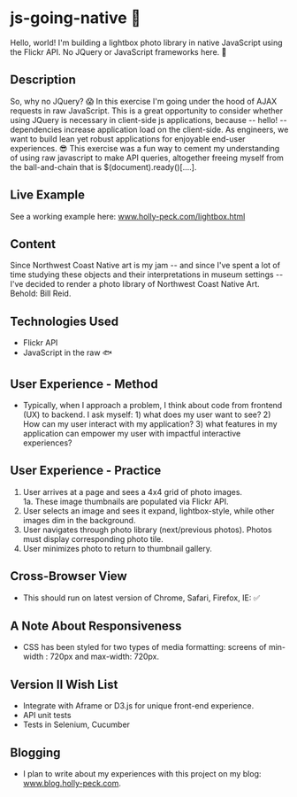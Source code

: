 # js-going-native 👹
Hello, world! I'm building a lightbox photo library in native JavaScript using the Flickr API. No JQuery or JavaScript frameworks here. 🙅

## Description 
So, why no JQuery? 😱 In this exercise I'm going under the hood of AJAX requests in raw JavaScript. This is a great opportunity to consider whether using JQuery is necessary in client-side js applications, because -- hello! -- dependencies increase application load on the client-side. As engineers, we want to build lean yet robust applications for enjoyable end-user experiences. 😎 This exercise was a fun way to cement my understanding of using raw javascript to make API queries, altogether freeing myself from the ball-and-chain that is $(document).ready()[....].

## Live Example
See a working example here: www.holly-peck.com/lightbox.html

## Content 
Since Northwest Coast Native art is my jam -- and since I've spent a lot of time studying these objects and their interpretations in museum settings -- I've decided to render a photo library of Northwest Coast Native Art. Behold: Bill Reid. 

## Technologies Used
- Flickr API 
- JavaScript in the raw 🐟 

## User Experience - Method
- Typically, when I approach a problem, I think about code from frontend (UX) to backend. I ask myself: 1) what does my user want to see? 2) How can my user interact with my application? 3) what features in my application can empower my user with impactful interactive experiences? 

## User Experience - Practice
1. User arrives at a page and sees a 4x4 grid of photo images.  
1a. These image thumbnails are populated via Flickr API.
2. User selects an image and sees it expand, lightbox-style, while other images dim in the background. 
3. User navigates through photo library (next/previous photos). Photos must display corresponding photo tile. 
4. User minimizes photo to return to thumbnail gallery. 

## Cross-Browser View
- This should run on latest version of Chrome, Safari, Firefox, IE: ✅

## A Note About Responsiveness
- CSS has been styled for two types of media formatting: screens of min-width : 720px and max-width: 720px. 

## Version II Wish List
- Integrate with Aframe or D3.js for unique front-end experience.
- API unit tests
- Tests in Selenium, Cucumber

## Blogging 
- I plan to write about my experiences with this project on my blog: www.blog.holly-peck.com. 